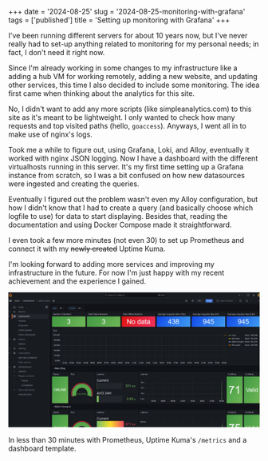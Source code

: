 +++
date = '2024-08-25'
slug = '2024-08-25-monitoring-with-grafana'
tags = ['published']
title = 'Setting up monitoring with Grafana'
+++

I've been running different servers for about 10 years now, but I've never really had to set-up anything related to monitoring for my personal needs; in fact, I don't need it right now.

Since I'm already working in some changes to my infrastructure like a adding a hub VM for working remotely, adding a new website, and updating other services, this time I also decided to include some monitoring. The idea first came when thinking about the analytics for this site.

No, I didn't want to add any more scripts (like simpleanalytics.com) to this site as it's meant to be lightweight. I only wanted to check how many requests and top visited paths (hello, `goaccess`). Anyways, I went all in to make use of nginx's logs.

Took me a while to figure out, using Grafana, Loki, and Alloy, eventually it worked with nginx JSON logging. Now I have a dashboard with the different virtualhosts running in this server. It's my first time setting up a Grafana instance from scratch, so I was a bit confused on how new datasources were ingested and creating the queries.

Eventually I figured out the problem wasn't even my Alloy configuration, but how I didn't know that I had to create a query (and basically choose which logfile to use) for data to start displaying. Besides that, reading the documentation and using Docker Compose made it straightforward.

I even took a few more minutes (not even 30) to set up Prometheus and connect it with my ~~newly created~~  Uptime Kuma.

I'm looking forward to adding more services and improving my infrastructure in the future.  For now I'm just happy with my recent achievement and the experience I gained.

![Uptime Kuma Grafana Dashboard](files/Pasted%20image%2020240825002955.png)

In less than 30 minutes with Prometheus, Uptime Kuma's `/metrics` and a dashboard template.
